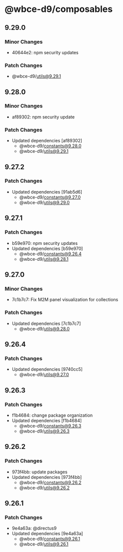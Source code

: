 # @wbce-d9/composables

## 9.29.0

### Minor Changes

- 40644e2: npm security updates

### Patch Changes

- @wbce-d9/utils@9.29.1

## 9.28.0

### Minor Changes

- af89302: npm security update

### Patch Changes

- Updated dependencies [af89302]
  - @wbce-d9/constants@9.28.0
  - @wbce-d9/utils@9.29.1

## 9.27.2

### Patch Changes

- Updated dependencies [91ab5d6]
  - @wbce-d9/constants@9.27.0
  - @wbce-d9/utils@9.29.0

## 9.27.1

### Patch Changes

- b59e970: npm security updates
- Updated dependencies [b59e970]
  - @wbce-d9/constants@9.26.4
  - @wbce-d9/utils@9.28.1

## 9.27.0

### Minor Changes

- 7c1b7c7: Fix M2M panel visualization for collections

### Patch Changes

- Updated dependencies [7c1b7c7]
  - @wbce-d9/utils@9.28.0

## 9.26.4

### Patch Changes

- Updated dependencies [9740cc5]
  - @wbce-d9/utils@9.27.0

## 9.26.3

### Patch Changes

- f1b4684: change package organization
- Updated dependencies [f1b4684]
  - @wbce-d9/constants@9.26.3
  - @wbce-d9/utils@9.26.3

## 9.26.2

### Patch Changes

- 973f4bb: update packages
- Updated dependencies [973f4bb]
  - @wbce-d9/constants@9.26.2
  - @wbce-d9/utils@9.26.2

## 9.26.1

### Patch Changes

- 9e4a63a: @directus9
- Updated dependencies [9e4a63a]
  - @wbce-d9/constants@9.26.1
  - @wbce-d9/utils@9.26.1
